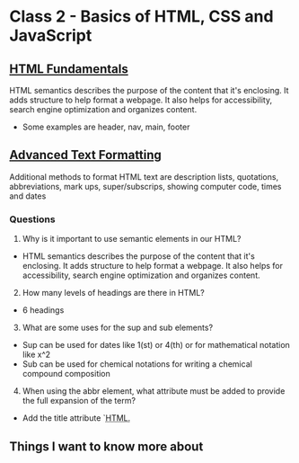 # Class 2 - Basics of HTML, CSS and JavaScript

## [HTML Fundamentals](https://developer.mozilla.org/en-US/docs/Learn/HTML/Introduction_to_HTML/HTML_text_fundamentals)
HTML semantics describes the purpose of the content that it's enclosing. It adds structure to help format a webpage. It also helps for accessibility, search engine optimization and organizes content.
 - Some examples are header, nav, main, footer

## [Advanced Text Formatting](https://developer.mozilla.org/en-US/docs/Learn/HTML/Introduction_to_HTML/Advanced_text_formatting)
Additional methods to format HTML text are description lists, quotations, abbreviations, mark ups, super/subscrips, showing computer code, times and dates

### Questions

1. Why is it important to use semantic elements in our HTML?
- HTML semantics describes the purpose of the content that it's enclosing. It adds structure to help format a webpage. It also helps for accessibility, search engine optimization and organizes content.
2. How many levels of headings are there in HTML?
- 6 headings
3. What are some uses for the sup and sub elements?
- Sup can be used for dates like 1(st) or 4(th) or for mathematical notation like x^2
- Sub can be used for chemical notations for writing a chemical compound composition
4. When using the abbr element, what attribute must be added to provide the full expansion of the term?
- Add the title attribute `<abbr title ="Hyper Text Markup Language">HTML.</abbr>


## Things I want to know more about

